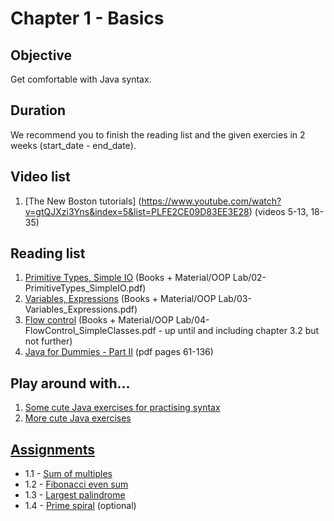 # Chapter 1 - Basics

## Objective
Get comfortable with Java syntax.

## Duration
We recommend you to finish the reading list and the given exercies in 2 weeks (start_date - end_date).

## Video list
1. [The New Boston tutorials] (https://www.youtube.com/watch?v=gtQJXzi3Yns&index=5&list=PLFE2CE09D83EE3E28) (videos 5-13, 18-35)

## Reading list
1. [Primitive Types, Simple IO](https://github.com/JavaSummer/JavaMainRepo/blob/master/Books%20%2B%20Material/OOP%20Lab/02-PrimitiveTypes_SimpleIO.pdf) (Books + Material/OOP Lab/02-PrimitiveTypes_SimpleIO.pdf)
2. [Variables, Expressions](https://github.com/JavaSummer/JavaMainRepo/blob/master/Books%20%2B%20Material/OOP%20Lab/03-Variables_Expressions.pdf) (Books + Material/OOP Lab/03-Variables_Expressions.pdf)
3. [Flow control](https://github.com/JavaSummer/JavaMainRepo/blob/master/Books%20%2B%20Material/OOP%20Lab/04-FlowControl_SimpleClasses.pdf) (Books + Material/OOP Lab/04-FlowControl_SimpleClasses.pdf - up until and including chapter 3.2 but not further)
4. [Java for Dummies - Part II](http://it-ebooks.info/book/777/) (pdf pages 61-136)

## Play around with...
1. [Some cute Java exercises for practising syntax](http://codingbat.com/java)
2. [More cute Java exercises](http://www.ntu.edu.sg/home/ehchua/programming/java/J2a_BasicsExercises.html#zz-2.)

## [Assignments](https://github.com/JavaSummer/JavaMainRepo/tree/master/Content/Chapter%201%20-%20Basics/Assignments)
- 1.1 - [Sum of multiples](https://github.com/JavaSummer/JavaMainRepo/blob/master/Content/Chapter%201%20-%20Basics/Assignments/Assignment%201%20-%20Sum%20of%20multiples.docx)
- 1.2 - [Fibonacci even sum](https://github.com/JavaSummer/JavaMainRepo/blob/master/Content/Chapter%201%20-%20Basics/Assignments/Assignment%202%20-%20Fibonacci%20even%20sum.docx)
- 1.3 - [Largest palindrome](https://github.com/JavaSummer/JavaMainRepo/blob/master/Content/Chapter%201%20-%20Basics/Assignments/Assignment%203%20-%20Largest%20palindrome.docx)
- 1.4 - [Prime spiral](https://github.com/JavaSummer/JavaMainRepo/blob/master/Content/Chapter%201%20-%20Basics/Assignments/Assignment%204%20(optional)%20-%20Prime%20spiral.docx) (optional)